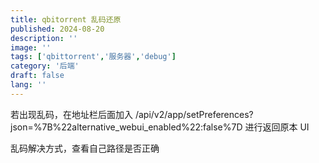 ```yaml
---
title: qbitorrent 乱码还原
published: 2024-08-20
description: ''
image: ''
tags: ['qbittorrent','服务器','debug']
category: '后端'
draft: false 
lang: ''
---
```


若出现乱码，在地址栏后面加入 /api/v2/app/setPreferences?json=%7B%22alternative_webui_enabled%22:false%7D 进行返回原本 UI

乱码解决方式，查看自己路径是否正确
